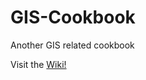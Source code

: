 # GIS-Cookbook
Another GIS related cookbook

Visit the [Wiki!](https://github.com/Ricardo-C-Oliveira/GIS-Cookbook/wiki)
